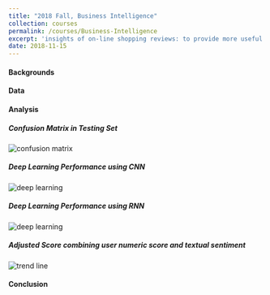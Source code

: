 ```yaml
---
title: "2018 Fall, Business Intelligence"
collection: courses
permalink: /courses/Business-Intelligence
excerpt: 'insights of on-line shopping reviews: to provide more useful reviews ratings, we proposed a LDA topic modelling + textual sentiment analysis approach'
date: 2018-11-15
---
```


#### Backgrounds

#### Data

#### Analysis 

##### Confusion Matrix in Testing Set
![confusion matrix](https://charlesyan1.github.io/images/courses/BI/CM.png)

##### Deep Learning Performance using CNN
![deep learning](https://charlesyan1.github.io/images/courses/BI/CNN.png)

##### Deep Learning Performance using RNN
![deep learning](https://charlesyan1.github.io/images/courses/BI/RNN.png)

##### Adjusted Score combining user numeric score and textual sentiment
![trend line](https://charlesyan1.github.io/images/courses/BI/score.jpg)

#### Conclusion 




